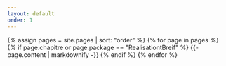 ```yaml
---
layout: default
order: 1
---
```



{% assign pages = site.pages | sort: "order" %}
{% for page in pages %}
  {% if page.chapitre or page.package == "RealisationtBreif" %}
    {{- page.content | markdownify -}}
  {% endif %}
{% endfor %}

